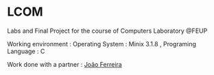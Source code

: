 # LCOM
Labs and Final Project for the course of Computers Laboratory @FEUP

Working environment : Operating System : Minix 3.1.8 , Programing Language : C

Work done with a partner : [João Ferreira](https://github.com/joaocsf)
